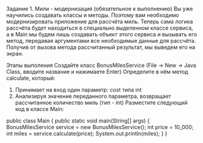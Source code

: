 Задание 1. Мили - модернизация (обязательное к выполнению)
Вы уже научились создавать классы и методы. Поэтому вам необходимо модернизировать приложение для рассчёта миль. Теперь сама логика рассчёта будет находиться в специально выделенном классе сервиса, а в Main мы будем лишь создавать объект этого сервиса и вызывать его метод, передавая аргументами все необходимые данные для рассчёта. Получив от вызова метода рассчитанный результат, мы выведем его на экран.

Этапы выполения
Создайте класс BonusMilesService (File -> New -> Java Class, вводите название и нажимаете Enter)
Определите в нём метод calculate, который:
1. Принимает на вход один параметр: cost типа int
2. Анализируя значение переданного параметра, возвращает рассчитанное количество миль (тип - int)
Разместите следующий код в классе Main:

public class Main {
public static void main(String[] args) {
BonusMilesService service = new BonusMilesService();
int price = 10_000;
int miles = service.calculate(price);
System.out.println(miles);
}
}